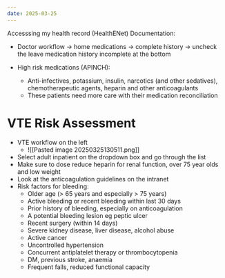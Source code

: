 ```yaml
---
date: 2025-03-25
---
```

Accesssing my health record (HealthENet)
Documentation:
- Doctor workflow -> home medications -> complete history -> uncheck the leave medication history incomplete at the bottom

- High risk medications (APINCH):
	- Anti-infectives, potassium, insulin, narcotics (and other sedatives), chemotherapeutic agents, heparin and other anticoagulants
	- These patients need more care with their medication reconciliation
# VTE Risk Assessment
- VTE workflow on the left
	- ![[Pasted image 20250325130511.png]]
- Select adult inpatient on the dropdown box and go through the list
- Make sure to dose reduce heparin for renal function, over 75 year olds and low weight
- Look at the anticoagulation guidelines on the intranet
- Risk factors for bleeding:
	- Older age (> 65 years and especially > 75 years)
	- Active bleeding or recent bleeding within last 30 days
	- Prior history of bleeding, especially on anticoagulation
	- A potential bleeding lesion eg peptic ulcer
	- Recent surgery (within 14 days)
	- Severe kidney disease, liver disease, alcohol abuse
	- Active cancer
	- Uncontrolled hypertension
	- Concurrent antiplatelet therapy or thrombocytopenia
	- DM, previous stroke, anaemia
	- Frequent falls, reduced functional capacity